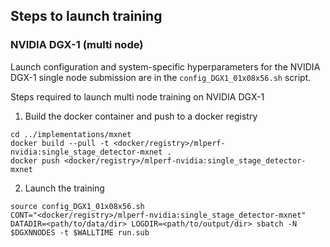 ## Steps to launch training

### NVIDIA DGX-1 (multi node)

Launch configuration and system-specific hyperparameters for the NVIDIA DGX-1
single node submission are in the `config_DGX1_01x08x56.sh` script.

Steps required to launch multi node training on NVIDIA DGX-1

1. Build the docker container and push to a docker registry

```
cd ../implementations/mxnet
docker build --pull -t <docker/registry>/mlperf-nvidia:single_stage_detector-mxnet .
docker push <docker/registry>/mlperf-nvidia:single_stage_detector-mxnet
```

2. Launch the training

```
source config_DGX1_01x08x56.sh
CONT="<docker/registry>/mlperf-nvidia:single_stage_detector-mxnet" DATADIR=<path/to/data/dir> LOGDIR=<path/to/output/dir> sbatch -N $DGXNNODES -t $WALLTIME run.sub
```
